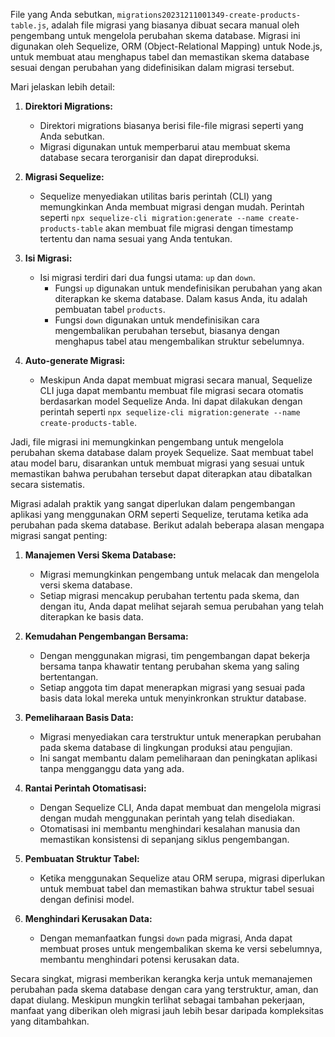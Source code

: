 File yang Anda sebutkan, `migrations20231211001349-create-products-table.js`, adalah file migrasi yang biasanya dibuat secara manual oleh pengembang untuk mengelola perubahan skema database. Migrasi ini digunakan oleh Sequelize, ORM (Object-Relational Mapping) untuk Node.js, untuk membuat atau menghapus tabel dan memastikan skema database sesuai dengan perubahan yang didefinisikan dalam migrasi tersebut.

Mari jelaskan lebih detail:

1. **Direktori Migrations:**
   - Direktori migrations biasanya berisi file-file migrasi seperti yang Anda sebutkan. 
   - Migrasi digunakan untuk memperbarui atau membuat skema database secara terorganisir dan dapat direproduksi.

2. **Migrasi Sequelize:**
   - Sequelize menyediakan utilitas baris perintah (CLI) yang memungkinkan Anda membuat migrasi dengan mudah. Perintah seperti `npx sequelize-cli migration:generate --name create-products-table` akan membuat file migrasi dengan timestamp tertentu dan nama sesuai yang Anda tentukan.

3. **Isi Migrasi:**
   - Isi migrasi terdiri dari dua fungsi utama: `up` dan `down`.
     - Fungsi `up` digunakan untuk mendefinisikan perubahan yang akan diterapkan ke skema database. Dalam kasus Anda, itu adalah pembuatan tabel `products`.
     - Fungsi `down` digunakan untuk mendefinisikan cara mengembalikan perubahan tersebut, biasanya dengan menghapus tabel atau mengembalikan struktur sebelumnya.

4. **Auto-generate Migrasi:**
   - Meskipun Anda dapat membuat migrasi secara manual, Sequelize CLI juga dapat membantu membuat file migrasi secara otomatis berdasarkan model Sequelize Anda. Ini dapat dilakukan dengan perintah seperti `npx sequelize-cli migration:generate --name create-products-table`.

Jadi, file migrasi ini memungkinkan pengembang untuk mengelola perubahan skema database dalam proyek Sequelize. Saat membuat tabel atau model baru, disarankan untuk membuat migrasi yang sesuai untuk memastikan bahwa perubahan tersebut dapat diterapkan atau dibatalkan secara sistematis.



Migrasi adalah praktik yang sangat diperlukan dalam pengembangan aplikasi yang menggunakan ORM seperti Sequelize, terutama ketika ada perubahan pada skema database. Berikut adalah beberapa alasan mengapa migrasi sangat penting:

1. **Manajemen Versi Skema Database:**
   - Migrasi memungkinkan pengembang untuk melacak dan mengelola versi skema database.
   - Setiap migrasi mencakup perubahan tertentu pada skema, dan dengan itu, Anda dapat melihat sejarah semua perubahan yang telah diterapkan ke basis data.

2. **Kemudahan Pengembangan Bersama:**
   - Dengan menggunakan migrasi, tim pengembangan dapat bekerja bersama tanpa khawatir tentang perubahan skema yang saling bertentangan.
   - Setiap anggota tim dapat menerapkan migrasi yang sesuai pada basis data lokal mereka untuk menyinkronkan struktur database.

3. **Pemeliharaan Basis Data:**
   - Migrasi menyediakan cara terstruktur untuk menerapkan perubahan pada skema database di lingkungan produksi atau pengujian.
   - Ini sangat membantu dalam pemeliharaan dan peningkatan aplikasi tanpa mengganggu data yang ada.

4. **Rantai Perintah Otomatisasi:**
   - Dengan Sequelize CLI, Anda dapat membuat dan mengelola migrasi dengan mudah menggunakan perintah yang telah disediakan.
   - Otomatisasi ini membantu menghindari kesalahan manusia dan memastikan konsistensi di sepanjang siklus pengembangan.

5. **Pembuatan Struktur Tabel:**
   - Ketika menggunakan Sequelize atau ORM serupa, migrasi diperlukan untuk membuat tabel dan memastikan bahwa struktur tabel sesuai dengan definisi model.

6. **Menghindari Kerusakan Data:**
   - Dengan memanfaatkan fungsi `down` pada migrasi, Anda dapat membuat proses untuk mengembalikan skema ke versi sebelumnya, membantu menghindari potensi kerusakan data.

Secara singkat, migrasi memberikan kerangka kerja untuk memanajemen perubahan pada skema database dengan cara yang terstruktur, aman, dan dapat diulang. Meskipun mungkin terlihat sebagai tambahan pekerjaan, manfaat yang diberikan oleh migrasi jauh lebih besar daripada kompleksitas yang ditambahkan.